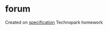 # forum

Created on [specification](https://github.com/ziontab/tp-tasks/blob/master/files/markdown/technical_details.md) Technopark homework
